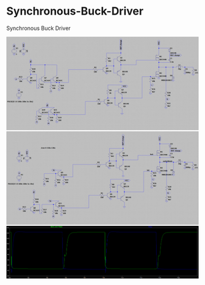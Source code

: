 # Synchronous-Buck-Driver
Synchronous Buck Driver

![](synchronous_driver.PNG)
![](synchronous_driver2.PNG)
![](synchronous_driver3.PNG)
